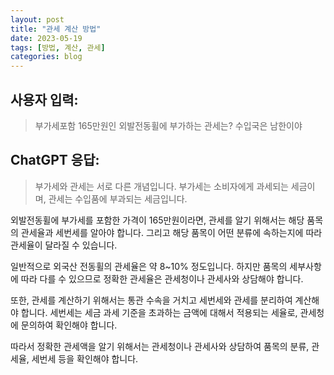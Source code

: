 ```yaml
---
layout: post
title: "관세 계산 방법"
date: 2023-05-19
tags: [방법, 계산, 관세]
categories: blog
---
```


## 사용자 입력:
> 부가세포함 165만원인 외발전동휠에 부가하는 관세는? 수입국은 남한이야

## ChatGPT 응답:
> 부가세와 관세는 서로 다른 개념입니다. 부가세는 소비자에게 과세되는 세금이며, 관세는 수입품에 부과되는 세금입니다. 

외발전동휠에 부가세를 포함한 가격이 165만원이라면, 관세를 알기 위해서는 해당 품목의 관세율과 세번세를 알아야 합니다. 그리고 해당 품목이 어떤 분류에 속하는지에 따라 관세율이 달라질 수 있습니다. 

일반적으로 외국산 전동휠의 관세율은 약 8~10% 정도입니다. 하지만 품목의 세부사항에 따라 다를 수 있으므로 정확한 관세율은 관세청이나 관세사와 상담해야 합니다. 

또한, 관세를 계산하기 위해서는 통관 수속을 거치고 세번세와 관세를 분리하여 계산해야 합니다. 세번세는 세금 과세 기준을 초과하는 금액에 대해서 적용되는 세율로, 관세청에 문의하여 확인해야 합니다.

따라서 정확한 관세액을 알기 위해서는 관세청이나 관세사와 상담하여 품목의 분류, 관세율, 세번세 등을 확인해야 합니다.

